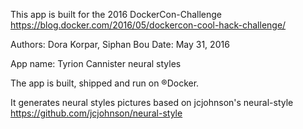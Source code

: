 This app is built for the 2016 DockerCon-Challenge 
https://blog.docker.com/2016/05/dockercon-cool-hack-challenge/

Authors: Dora Korpar, Siphan Bou
Date: May 31, 2016

App name: Tyrion Cannister neural styles

The app is built, shipped and run on ®Docker. 

It generates neural styles pictures based on jcjohnson's neural-style https://github.com/jcjohnson/neural-style
